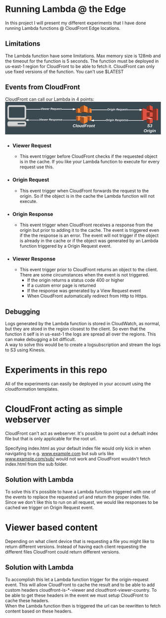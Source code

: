 # Running Lambda @ the Edge
In this project I will present my different experiments that I have done running Lambda functions @ CloudFront Edge locations.  

## Limitations
The Lambda function have some limitations. Max memory size is 128mb and the timeout for the function is 5 seconds. The function must be deployed in us-east-1 region for CloudFront to be able to fetch it. CloudFront can only use fixed versions of the function. You can't use $LATEST

 ## Events from CloudFront
 CloudFront can call our Lambda in 4 points:
 ![Image of cloudfront events](images/cloudfront_events.png)
   
- ### Viewer Request
  - This event trigger before CloudFront checks if the requested object is in the cache. If you like your Lambda function to execute for every request use this.

- ### Origin Request
  - This event trigger when CloudFront forwards the request to the origin. So if the object is in the cache the Lambda function will not execute.

- ### Origin Response
  - This event trigger when CloudFront receives a response from the origin but prior to adding it to the cache. The event is triggered even if the the response is an error. The event will not trigger if the object is already in the cache or if the object was generated by an Lambda function triggered by a Origin Request event.

- ### Viewer Response
  - This event trigger prior to CloudFront returns an object to the client. There are some circumstances when the event is not triggered.
    - If the origin returns a status code 400 or higher
    - If a custom error page is returned
    - If the response was generated by a View Request event
    - When CloudFront automatically redirect from Http to Https.

## Debugging
Logs generated by the Lambda function is stored in CloudWatch, as normal, but they are stoed in the region closest to the client. So even that the function it self is in us-east-1 the logs are spread all over the regions. This can make debugging a bit difficult.  
A way to solve this would be to create a logsubscription and stream the logs to S3 using Kinesis.



# Experiments in this repo
All of the experiments can easily be deployed in your account using the cloudformation templates.

# CloudFront acting as simple webserver

CloudFront can't act as webserver. It's possible to point out a defualt index file but that is only applicable for the root url.  
  
Specifying index.html as your default index file would only kick in when navigating to e.g. www.example.com but sub urls like www.example.com/sub/ would not work and CloudFront wouldn't fetch index.html from the sub folder.  
  
## Solution with Lambda
To solve this it's possible to have a Lambda function triggered with one of the events to replace the requested url and return the proper index file. Since we don't like this to run on all request, we would like responses to be cached we trigger on Origin Request event.

# Viewer based content

Depending on what client device that is requesting a file you might like to return different versions. Instead of having each client requesting the different files CloudFront could return different versions.

## Solution with Lambda
To accomplish this let a Lambda function trigger for the origin-request event. This will allow CloudFront to cache the result and to be able to add custom headers cloudfront-is-*-viewer and cloudfront-viewer-country. To be able to get these headers in the event we must setup CloudFront to cache these headers.  
When the Lambda function then is triggered the url can be rewritten to fetch content based on these headers.